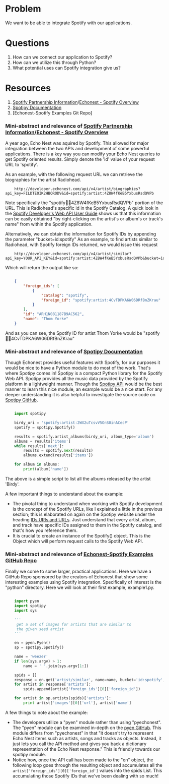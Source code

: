 # Problem #
We want to be able to integrate Spotify with our applications.

# Questions #
1. How can we connect our application to Spotify?
2. How can we utilize this through Python?
3. What potential uses can Spotify integration give us?

# Resources #
1. [Spotify Partnership Information]/[Echonest - Spotify Overview]
2. [Spotipy Documentation]
3. [Echonest-Spotify Examples Git Repo]

### Mini-abstract and relevance of [Spotify Partnership Information]/[Echonest - Spotify Overview]  ###

A year ago, Echo Nest was aquired by Spotify. This allowed for major integration between the two APIs and development of some powerful applications. There is a key way you can modify your Echo Nest queries to get Spotify oriented results. Simply denote the 'id' value of your request URL to 'spotify'.

As an example, with the following request URL we can retrieve the biographies for the artist Radiohead.

```
    http://developer.echonest.com/api/v4/artist/biographies?api_key=FILDTEOIK2HBORODV&id=spotify:artist:4Z8W4fKeB5YxbusRsdQVPb
```

Note specifically the "spotify:artist:4Z8W4fKeB5YxbusRsdQVPb" portion of the URL. This is Radiohead's specific id in the Spotify Catalog. A quick look in the [Spotify Developer's Web API User Guide] shows us that this information can be easily obtained "by right-clicking on the artist's or album's or track's name" from within the Spotify application.

Alternatively, we can obtain the information for Spotify IDs by appending the parameter "bucket=id:spotify" As an example, to find artists similar to Radiohead, with Spotify foreign IDs returned, we would issue this request

```
    http://developer.echonest.com/api/v4/artist/similar?api_key=YOUR_API_KEY&id=spotify:artist:4Z8W4fKeB5YxbusRsdQVPb&bucket=id:spotify
```

Which will return the output like so:

```json

    {
        "foreign_ids": [
            {
                "catalog": "spotify",
                "foreign_id": "spotify:artist:4CvTDPKA6W06DRfBnZKrau"
            }
        ],
        "id": "ARH1N081187B9AC562",
        "name": "Thom Yorke"
    }
```

And as you can see, the Spotify ID for artist Thom Yorke would be "spotify:artist:4CvTDPKA6W06DRfBnZKrau"

### Mini-abstract and relevance of [Spotipy Documentation] ###

Though Echonest provides useful features with Spotify, for our purposes it would be nice to have a Python module to do most of the work. That's where Spotipy comes in! Spotipy is a compact Python library for the Spotify Web API. Spotipy provides all the music data provided by the Spotify platform in a lightweight manner. Though the [Spotipy API] would be the best manner to learn this nice module, an example would be a nice start. For any deeper understanding it is also helpful to investigate the source code on [Spotipy GitHub].

```python

    import spotipy

    birdy_uri = 'spotify:artist:2WX2uTcsvV5OnS0inACecP'
    spotify = spotipy.Spotify()

    results = spotify.artist_albums(birdy_uri, album_type='album')
    albums = results['items']
    while results['next']:
        results = spotify.next(results)
        albums.extend(results['items'])

    for album in albums:
        print(album['name'])
```

The above is a simple script to list all the albums released by the artist 'Birdy'.

A few important things to understand about the example:

* The pivotal thing to understand when working with Spotify development is the concept of the Spotify URLs, like I explained a little in the previous section; this is elaborated on again on the Spotipy website under the heading [IDs URIs and URLs]. Just understand that every artist, album, and track have specific IDs assigned to them in the Spotify catalog, and that's how you reference them.
* It is crucial to create an instance of the Spotify() object. This is the Object which will perform request calls to the Spotify Web API.

### Mini-abstract and relevance of [Echonest-Spotify Examples GitHub Repo] ###

Finally we come to some larger, practical applications. Here we have a GitHub Repo sponsored by the creators of Echonest that show some interesting examples using Spotify integration. Specifically of interest is the "python" directory. Here we will look at their first example, example1.py.

```python

    import pyen
    import spotipy
    import sys

    '''
     get a set of images for artists that are similar to
     the given seed artist
    '''

    en = pyen.Pyen()
    sp = spotipy.Spotify()

    name = 'weezer'
    if len(sys.argv) > 1:
        name = ' '.join(sys.argv[1:])

    spids = []
    response = en.get('artist/similar', name=name, bucket='id:spotify', limit=True)
    for artist in response['artists']:
        spids.append(artist['foreign_ids'][0]['foreign_id'])

    for artist in sp.artists(spids)['artists']:
        print artist['images'][0]['url'], artist['name']
```

A few things to note about the example:

* The developers utilize a "pyen" module rather than using "pyechonest". The "pyen" module can be examined in-depth on the [pyen GitHub]. This module differs from "pyechonest" in that "it doesn't try to represent Echo Nest items such as artists, songs and tracks as objects. Instead, it just lets you call the API method and gives you back a dictionary representation of the Echo Nest response." This is friendly towards our spotipy module.
* Notice how, once the API call has been made to the "en" object, the following loop goes through the resulting object and accumulates all the ```artist['foreign_ids'][0]['foreign_id']``` values into the spids List. This accumulating those Spotify IDs that we've been dealing with so much!


[Spotify Partnership Information]:http://developer.echonest.com/sandbox/spotify.html
[Echonest - Spotify Overview]:http://static.echonest.com/enspex/
[Spotify Developer's Web API User Guide]:https://developer.spotify.com/web-api/user-guide/
[Spotipy Documentation]:http://spotipy.readthedocs.org/en/latest/#
[Spotipy API]:http://spotipy.readthedocs.org/en/latest/#api-reference
[Spotipy GitHub]:https://github.com/plamere/spotipy/tree/master/spotipy
[IDs URIs and URLs]:http://spotipy.readthedocs.org/en/latest/#ids-uris-and-urls
[Echonest-Spotify Examples GitHub Repo]:https://github.com/plamere/enspex
[pyen GitHub]:https://github.com/plamere/pyen